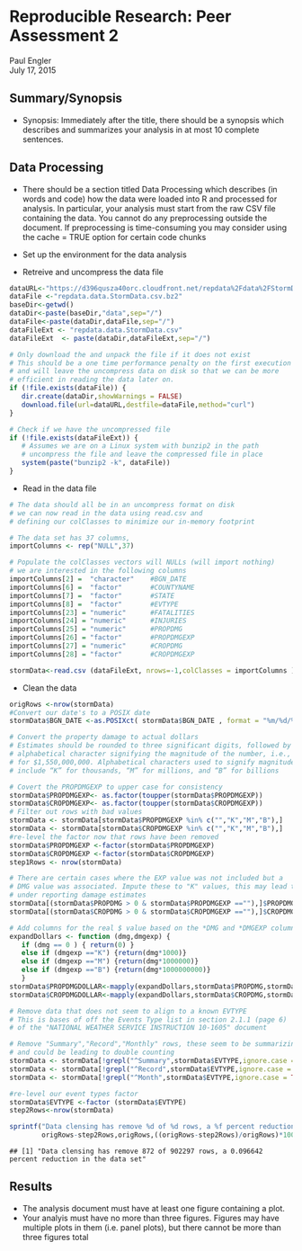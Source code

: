 # Reproducible Research: Peer Assessment 2
Paul Engler  
July 17, 2015  

## Summary/Synopsis
- Synopsis: Immediately after the title, there should be a synopsis which describes and summarizes your analysis in at most 10 complete sentences.

## Data Processing

- There should be a section titled Data Processing which describes (in words and code) how the data were loaded into R and processed for analysis. In particular, your analysis must start from the raw CSV file containing the data. You cannot do any preprocessing outside the document. If preprocessing is time-consuming you may consider using the cache = TRUE option for certain code chunks

- Set up the environment for the data analysis
- Retreive and uncompress the data file


```r
dataURL<-"https://d396qusza40orc.cloudfront.net/repdata%2Fdata%2FStormData.csv.bz2"
dataFile <-"repdata.data.StormData.csv.bz2"
baseDir<-getwd()
dataDir<-paste(baseDir,"data",sep="/")
dataFile<-paste(dataDir,dataFile,sep="/")
dataFileExt <- "repdata.data.StormData.csv"
dataFileExt  <- paste(dataDir,dataFileExt,sep="/")

# Only download the and unpack the file if it does not exist
# This should be a one time performance penalty on the first execution
# and will leave the uncompress data on disk so that we can be more
# efficient in reading the data later on. 
if (!file.exists(dataFile)) { 
   dir.create(dataDir,showWarnings = FALSE)
   download.file(url=dataURL,destfile=dataFile,method="curl")
}   

# Check if we have the uncompressed file
if (!file.exists(dataFileExt)) {
   # Assumes we are on a Linux system with bunzip2 in the path
   # uncompress the file and leave the compressed file in place
   system(paste("bunzip2 -k", dataFile))
}
```

- Read in the data file

```r
# The data should all be in an uncompress format on disk
# we can now read in the data using read.csv and
# defining our colClasses to minimize our in-memory footprint 

# The data set has 37 columns,
importColumns <- rep("NULL",37)

# Populate the colClasses vectors will NULLs (will import nothing)
# we are interested in the following columns
importColumns[2] =  "character"    #BGN_DATE
importColumns[6] =  "factor"       #COUNTYNAME
importColumns[7] =  "factor"       #STATE
importColumns[8] =  "factor"       #EVTYPE
importColumns[23] = "numeric"      #FATALITIES
importColumns[24] = "numeric"      #INJURIES
importColumns[25] = "numeric"      #PROPDMG
importColumns[26] = "factor"       #PROPDMGEXP
importColumns[27] = "numeric"      #CROPDMG
importColumns[28] = "factor"       #CROPDMGEXP

stormData<-read.csv (dataFileExt, nrows=-1,colClasses = importColumns )
```

- Clean the data

```r
origRows <-nrow(stormData)
#Convert our date's to a POSIX date 
stormData$BGN_DATE <-as.POSIXct( stormData$BGN_DATE , format = "%m/%d/%Y %H:%M:%S")

# Convert the property damage to actual dollars 
# Estimates should be rounded to three significant digits, followed by an 
# alphabetical character signifying the magnitude of the number, i.e., 1.55B 
# for $1,550,000,000. Alphabetical characters used to signify magnitude
# include “K” for thousands, “M” for millions, and “B” for billions

# Covert the PROPDMGEXP to upper case for consistency
stormData$PROPDMGEXP<- as.factor(toupper(stormData$PROPDMGEXP))
stormData$CROPDMGEXP<- as.factor(toupper(stormData$CROPDMGEXP))
# Filter out rows with bad values
stormData <- stormData[stormData$PROPDMGEXP %in% c("","K","M","B"),]
stormData <- stormData[stormData$CROPDMGEXP %in% c("","K","M","B"),]
#re-level the factor now that rows have been removed
stormData$PROPDMGEXP <-factor(stormData$PROPDMGEXP)
stormData$CROPDMGEXP <-factor(stormData$CROPDMGEXP)
step1Rows <- nrow(stormData)

# There are certain cases where the EXP value was not included but a
# DMG value was associated. Impute these to "K" values, this may lead to 
# under reporting damage estimates
stormData[(stormData$PROPDMG > 0 & stormData$PROPDMGEXP ==""),]$PROPDMGEXP <-"K"
stormData[(stormData$CROPDMG > 0 & stormData$CROPDMGEXP ==""),]$CROPDMGEXP <-"K"

# Add columns for the real $ value based on the *DMG and *DMGEXP columns
expandDollars <- function (dmg,dmgexp) { 
   if (dmg == 0 ) { return(0) }
   else if (dmgexp =="K") {return(dmg*1000)}
   else if (dmgexp =="M") {return(dmg*1000000)}
   else if (dmgexp =="B") {return(dmg*1000000000)}
   }
stormData$PROPDMGDOLLAR<-mapply(expandDollars,stormData$PROPDMG,stormData$PROPDMGEXP)
stormData$CROPDMGDOLLAR<-mapply(expandDollars,stormData$CROPDMG,stormData$CROPDMGEXP)

# Remove data that does not seem to align to a known EVTYPE
# This is bases of off the Events Type list in section 2.1.1 (page 6)
# of the "NATIONAL WEATHER SERVICE INSTRUCTION 10-1605" document

# Remove "Summary","Record","Monthly" rows, these seem to be summarizing data
# and could be leading to double counting 
stormData <- stormData[!grepl("^Summary",stormData$EVTYPE,ignore.case = TRUE),]
stormData <- stormData[!grepl("^Record",stormData$EVTYPE,ignore.case = TRUE),]
stormData <- stormData[!grepl("^Month",stormData$EVTYPE,ignore.case = TRUE),]

#re-level our event types factor
stormData$EVTYPE <-factor (stormData$EVTYPE)
step2Rows<-nrow(stormData)

sprintf("Data clensing has remove %d of %d rows, a %f percent reduction in the data set", 
        origRows-step2Rows,origRows,((origRows-step2Rows)/origRows)*100)
```

```
## [1] "Data clensing has remove 872 of 902297 rows, a 0.096642 percent reduction in the data set"
```

## Results
- The analysis document must have at least one figure containing a plot.
- Your analyis must have no more than three figures. Figures may have multiple plots in them (i.e. panel plots), but there cannot be more than three figures total
